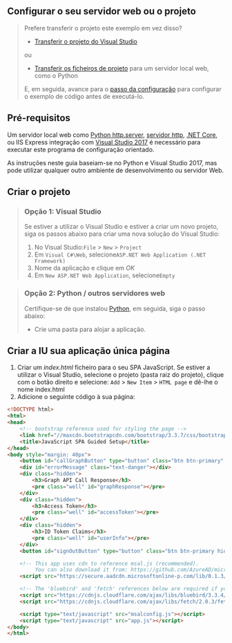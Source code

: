 
## <a name="setting-up-your-web-server-or-project"></a>Configurar o seu servidor web ou o projeto

> Prefere transferir o projeto este exemplo em vez disso? 
> - [Transferir o projeto do Visual Studio](https://github.com/Azure-Samples/active-directory-javascript-graphapi-v2/archive/VisualStudio.zip)
>
> ou
> - [Transferir os ficheiros de projeto](https://github.com/Azure-Samples/active-directory-javascript-graphapi-v2/archive/core.zip) para um servidor local web, como o Python
>
> E, em seguida, avance para o [passo da configuração](#create-an-application-express) para configurar o exemplo de código antes de executá-lo.

## <a name="prerequisites"></a>Pré-requisitos
Um servidor local web como [Python http.server](https://www.python.org/downloads/), [servidor http](https://www.npmjs.com/package/http-server/), [.NET Core](https://www.microsoft.com/net/core), ou IIS Express integração com [Visual Studio 2017](https://www.visualstudio.com/downloads/) é necessário para executar este programa de configuração orientado. 

As instruções neste guia baseiam-se no Python e Visual Studio 2017, mas pode utilizar qualquer outro ambiente de desenvolvimento ou servidor Web.

## <a name="create-your-project"></a>Criar o projeto 

> ### <a name="option-1-visual-studio"></a>Opção 1: Visual Studio 
> Se estiver a utilizar o Visual Studio e estiver a criar um novo projeto, siga os passos abaixo para criar uma nova solução do Visual Studio:
> 1.    No Visual Studio:`File` > `New` > `Project`
> 2.    Em `Visual C#\Web`, selecione`ASP.NET Web Application (.NET Framework)`
> 3.    Nome da aplicação e clique em *OK*
> 4.    Em `New ASP.NET Web Application`, selecione`Empty`

<p/><!-- -->

> ### <a name="option-2-python-other-web-servers"></a>Opção 2: Python / outros servidores web
> Certifique-se de que instalou [Python](https://www.python.org/downloads/), em seguida, siga o passo abaixo:
> - Crie uma pasta para alojar a aplicação.


## <a name="create-your-single-page-applications-ui"></a>Criar a IU sua aplicação única página
1.  Criar um *index.html* ficheiro para o seu SPA JavaScript. Se estiver a utilizar o Visual Studio, selecione o projeto (pasta raiz do projeto), clique com o botão direito e selecione: `Add`  >  `New Item`  >  `HTML page` e dê-lhe o nome index.html
2.  Adicione o seguinte código à sua página:
```html
<!DOCTYPE html>
<html>
<head>
    <!-- bootstrap reference used for styling the page -->
    <link href="//maxcdn.bootstrapcdn.com/bootstrap/3.3.7/css/bootstrap.min.css" rel="stylesheet">
    <title>JavaScript SPA Guided Setup</title>
</head>
<body style="margin: 40px">
    <button id="callGraphButton" type="button" class="btn btn-primary" onclick="callGraphApi()">Call Microsoft Graph API</button>
    <div id="errorMessage" class="text-danger"></div>
    <div class="hidden">
        <h3>Graph API Call Response</h3>
        <pre class="well" id="graphResponse"></pre>
    </div>
    <div class="hidden">
        <h3>Access Token</h3>
        <pre class="well" id="accessToken"></pre>
    </div>
    <div class="hidden">
        <h3>ID Token Claims</h3>
        <pre class="well" id="userInfo"></pre>
    </div>
    <button id="signOutButton" type="button" class="btn btn-primary hidden" onclick="signOut()">Sign out</button>

    <!-- This app uses cdn to reference msal.js (recommended). 
         You can also download it from: https://github.com/AzureAD/microsoft-authentication-library-for-js -->
    <script src="https://secure.aadcdn.microsoftonline-p.com/lib/0.1.3/js/msal.min.js"></script>

    <!-- The 'bluebird' and 'fetch' references below are required if you need to run this application on Internet Explorer -->
    <script src="https://cdnjs.cloudflare.com/ajax/libs/bluebird/3.3.4/bluebird.min.js"></script>
    <script src="https://cdnjs.cloudflare.com/ajax/libs/fetch/2.0.3/fetch.min.js"></script>

    <script type="text/javascript" src="msalconfig.js"></script>
    <script type="text/javascript" src="app.js"></script>
</body>
</html>
````
